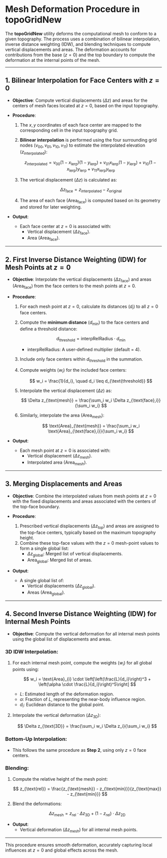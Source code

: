 # Mesh Deformation Procedure in **topoGridNew**

The **topoGridNew** utility deforms the computational mesh to conform to a given topography. The process uses a combination of bilinear interpolation, inverse distance weighting (IDW), and blending techniques to compute vertical displacements and areas. The deformation accounts for contributions from the base ($z = 0$) and the top boundary to compute the deformation at the internal points of the mesh.

---

## 1. Bilinear Interpolation for Face Centers with $z = 0$

- **Objective**: Compute vertical displacements ($\Delta z$) and areas for the centers of mesh faces located at $z = 0$, based on the input topography.

- **Procedure**:
  1. The $x, y$ coordinates of each face center are mapped to the corresponding cell in the input topography grid.
  2. **Bilinear interpolation** is performed using the four surrounding grid nodes ($v_{00}, v_{01}, v_{10}, v_{11}$) to estimate the interpolated elevation ($z_{\text{interpolated}}$):
  
     $$
     z_{\text{interpolated}} = v_{00}(1 - x_{\text{lerp}})(1 - y_{\text{lerp}})
                             + v_{01}x_{\text{lerp}}(1 - y_{\text{lerp}})
                             + v_{10}(1 - x_{\text{lerp}})y_{\text{lerp}}
                             + v_{11}x_{\text{lerp}}y_{\text{lerp}}
     $$
     
  3. The vertical displacement ($\Delta z$) is calculated as:

     $$
     \Delta z_{\text{face}} = z_{\text{interpolated}} - z_{\text{original}}
     $$

  4. The area of each face ($\text{Area}_{\text{face}}$) is computed based on its geometry and stored for later weighting.

- **Output**:
  - Each face center at $z = 0$ is associated with:
    - Vertical displacement ($\Delta z_{\text{face}}$).
    - Area ($\text{Area}_{\text{face}}$).

---

## 2. First Inverse Distance Weighting (IDW) for Mesh Points at $z = 0$

- **Objective**: Interpolate the vertical displacements ($\Delta z_{\text{face}}$) and areas ($\text{Area}_{\text{face}}$) from the face centers to the mesh points at $z = 0$.

- **Procedure**:
  1. For each mesh point at $z = 0$, calculate its distances ($d_i$) to all $z = 0$ face centers.
  2. Compute the **minimum distance** ($d_{\text{min}}$) to the face centers and define a threshold distance:

     $$
     d_{\text{threshold}} = \text{interpRelRadius} \cdot d_{\text{min}}
     $$

     - $\text{interpRelRadius}$: A user-defined multiplier (default = 4).
  3. Include only face centers within $d_{\text{threshold}}$ in the summation.
  4. Compute weights ($w_i$) for the included face centers:

     $$
     w_i = \frac{1}{d_i}, \quad d_i \leq d_{\text{threshold}}
     $$

  5. Interpolate the vertical displacement ($\Delta z$) as:

     $$
     \Delta z_{\text{mesh}} = \frac{\sum_i w_i \Delta z_{\text{face},i}}{\sum_i w_i}
     $$

  6. Similarly, interpolate the area ($\text{Area}_{\text{mesh}}$):

     $$
     \text{Area}_{\text{mesh}} = \frac{\sum_i w_i \text{Area}_{\text{face},i}}{\sum_i w_i}
     $$

- **Output**:
  - Each mesh point at $z = 0$ is associated with:
    - Vertical displacement ($\Delta z_{\text{mesh}}$).
    - Interpolated area ($\text{Area}_{\text{mesh}}$).

---

## 3. Merging Displacements and Areas

- **Objective**: Combine the interpolated values from mesh points at $z = 0$ with the fixed displacements and areas associated with the centers of the top-face boundary.

- **Procedure**:
  1. Prescribed vertical displacements ($\Delta z_{\text{top}}$) and areas are assigned to the top-face centers, typically based on the maximum topography height.
  2. Combine these top-face values with the $z = 0$ mesh-point values to form a single global list:
     - $\Delta z_{\text{global}}$: Merged list of vertical displacements.
     - $\text{Area}_{\text{global}}$: Merged list of areas.

- **Output**:
  - A single global list of:
    - Vertical displacements ($\Delta z_{\text{global}}$).
    - Areas ($\text{Area}_{\text{global}}$).

---

## 4. Second Inverse Distance Weighting (IDW) for Internal Mesh Points

- **Objective**: Compute the vertical deformation for all internal mesh points using the global list of displacements and areas.

### **3D IDW Interpolation**:
1. For each internal mesh point, compute the weights ($w_i$) for all global points using:

   $$
   w_i = \text{Area}_{i} \cdot \left[\left(\frac{L}{d_i}\right)^3 + \left(\alpha \cdot \frac{L}{d_i}\right)^5\right]
   $$

   - $L$: Estimated length of the deformation region.
   - $\alpha$: Fraction of $L$, representing the near-body influence region.
   - $d_i$: Euclidean distance to the global point.
2. Interpolate the vertical deformation ($\Delta z_{\text{3D}}$):

   $$
   \Delta z_{\text{3D}} = \frac{\sum_i w_i \Delta z_i}{\sum_i w_i}
   $$


### **Bottom-Up Interpolation**:
- This follows the same procedure as **Step 2**, using only $z = 0$ face centers.

### **Blending**:
1. Compute the relative height of the mesh point:

   $$
   z_{\text{rel}} = \frac{z_{\text{mesh}} - z_{\text{min}}}{z_{\text{max}} - z_{\text{min}}}
   $$

2. Blend the deformations:

   $$
   \Delta z_{\text{mesh}} = z_{\text{rel}} \cdot \Delta z_{\text{3D}} + (1 - z_{\text{rel}}) \cdot \Delta z_{\text{2D}}
   $$


- **Output**:
  - Vertical deformation ($\Delta z_{\text{mesh}}$) for all internal mesh points.

---

This procedure ensures smooth deformation, accurately capturing local influences at $z = 0$ and global effects across the mesh.

